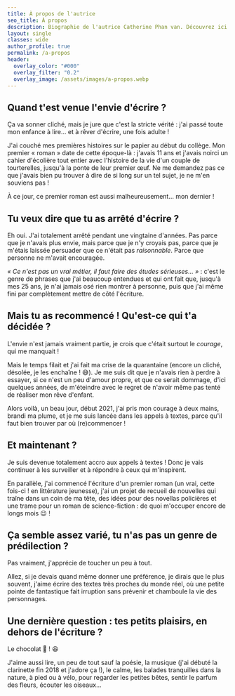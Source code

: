 ```yaml
---
title: À propos de l'autrice
seo_title: À propos
description: Biographie de l'autrice Catherine Phan van. Découvrez ici la personne derrière les mots !
layout: single
classes: wide
author_profile: true
permalink: /a-propos
header:
  overlay_color: "#000"
  overlay_filter: "0.2"
  overlay_image: /assets/images/a-propos.webp
---
```



## Quand t'est venue l'envie d'écrire&nbsp;?


Ça va sonner cliché, mais je jure que c'est la stricte vérité&nbsp;: j'ai passé toute mon enfance à lire&hellip; et à rêver d'écrire, une fois adulte&nbsp;!

J'ai couché mes premières histoires sur le papier au début du collège. Mon premier «&nbsp;roman&nbsp;» date de cette époque-là&nbsp;: j'avais 11 ans et j'avais noirci un cahier d'écolière tout entier avec l'histoire de la vie d'un couple de tourterelles, jusqu'à la ponte de leur premier œuf. Ne me demandez pas ce que j'avais bien pu trouver à dire de si long sur un tel sujet, je ne m'en souviens pas&nbsp;!

À ce jour, ce premier roman est aussi malheureusement&hellip; mon dernier&nbsp;!


## Tu veux dire que tu as arrêté d'écrire&nbsp;?


Eh oui. J'ai totalement arrêté pendant une vingtaine d'années. Pas parce que je n'avais plus envie, mais parce que je n'y croyais pas, parce que je m'étais laissée persuader que ce n'était pas *raisonnable*. Parce que personne ne m'avait encouragée.

*«&nbsp;Ce n'est pas un vrai métier, il faut faire des études sérieuses&hellip;&nbsp;»*&nbsp;:
c'est le genre de phrases que j'ai beaucoup entendues et qui ont fait que, jusqu'à mes 25 ans, je n'ai jamais osé rien montrer à personne, puis que j'ai même fini par complètement mettre de côté l'écriture.


## Mais tu as recommencé&nbsp;! Qu'est-ce qui t'a décidée&nbsp;?


L'envie n'est jamais vraiment partie, je crois que c'était surtout le *courage*, qui me manquait&nbsp;!

Mais le temps filait et j'ai fait ma crise de la quarantaine (encore un cliché, désolée, je les enchaîne&nbsp;! 😅). Je me suis dit que je n'avais rien à perdre à essayer, si ce n'est un peu d'amour propre, et que ce serait dommage, d'ici quelques années, de m'éteindre avec le regret de n'avoir même pas tenté de réaliser mon rêve d'enfant.

Alors voilà, un beau jour, début 2021, j'ai pris mon courage à deux mains, brandi ma plume, et je me suis lancée dans les appels à textes, parce qu'il faut bien trouver par où (re)commencer&nbsp;!


## Et maintenant&nbsp;?


Je suis devenue totalement accro aux appels à textes&nbsp;! Donc je vais continuer à les surveiller et à répondre à ceux qui m'inspirent.

En parallèle, j'ai commencé l'écriture d'un premier roman (un vrai, cette fois-ci&nbsp;! en littérature jeunesse), j'ai un projet de recueil de nouvelles qui traîne dans un coin de ma tête, des idées pour des novellas policières et une trame pour un roman de science-fiction&nbsp;: de quoi m'occuper encore de longs mois 😉&nbsp;!


## Ça semble assez varié, tu n'as pas un genre de prédilection&nbsp;?


Pas vraiment, j'apprécie de toucher un peu à tout.

Allez, si je devais quand même donner une préférence, je dirais que le plus souvent, j'aime écrire des textes très proches du monde réel, où une petite pointe de fantastique fait irruption sans prévenir et chamboule la vie des personnages.


## Une dernière question&nbsp;: tes petits plaisirs, en dehors de l'écriture&nbsp;?


Le chocolat 🍫&nbsp;! 😆

J'aime aussi lire, un peu de tout sauf la poésie, la musique (j'ai débuté la clarinette fin 2018 et j'adore ça&nbsp;!), le calme, les balades tranquilles dans la nature, à pied ou à vélo, pour regarder les petites bêtes, sentir le parfum des fleurs, écouter les oiseaux&hellip;
